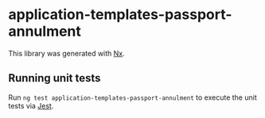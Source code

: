 <!-- gitbook-ignore -->

# application-templates-passport-annulment

This library was generated with [Nx](https://nx.dev).

## Running unit tests

Run `ng test application-templates-passport-annulment` to execute the unit tests via [Jest](https://jestjs.io).
